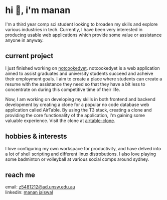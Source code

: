 # hi 👋, i'm manan

I'm a third year comp sci student looking to broaden my skills and explore various industries in tech. Currently, I have been very interested in producing usable web applications which provide some value or assistance
anyone in anyway. 

## current project
I just finished working on [notcookedyet](https://notcookedyet.vercel.app). notcookedyet is a web application aimed to assist graduates and university students succeed and acheive their employment goals. I aim to create a place
where students can create a resume with the assistance they need so that they have a bit less to concentrate on during this competitive time of their life.

Now, I am working on developing my skills in both frontend and backend development by creating a clone for a popular no code database web application called AirTable. By using the T3 stack, creating a clone and providing the core 
functionality of the application, I'm gaining some valuable experience. Visit the clone at [airtable-clone](https://airtable-clone-steel.vercel.app/).

## hobbies & interests
I love configuring my own workspace for productivity, and have delved into a lot of shell scripting and different linux distrobutions. I also love playing some badminton or volleyball at various social comps around sydney.

## reach me
email: z5481212@ad.unsw.edu.au
<br>
linkedin: [manan jaiswal](https://www.linkedin.com/in/manan-jaiswal/)
